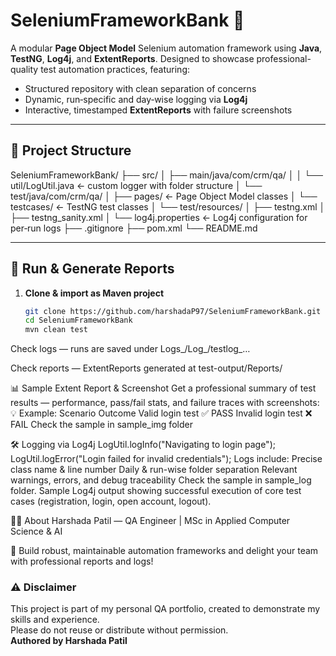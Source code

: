 # SeleniumFrameworkBank 🏦

A modular **Page Object Model** Selenium automation framework using **Java**, **TestNG**, **Log4j**, and **ExtentReports**. Designed to showcase professional-quality test automation practices, featuring:

- Structured repository with clean separation of concerns
- Dynamic, run‑specific and day‑wise logging via **Log4j**
- Interactive, timestamped **ExtentReports** with failure screenshots

---

## 🧩 Project Structure

SeleniumFrameworkBank/
├── src/
│ ├── main/java/com/crm/qa/
│ │ └── util/LogUtil.java ← custom logger with folder structure
│ └── test/java/com/crm/qa/
│ ├── pages/ ← Page Object Model classes
│ └── testcases/ ← TestNG test classes
│ └── test/resources/
│ ├── testng.xml
│ ├── testng_sanity.xml
│ └── log4j.properties ← Log4j configuration for per‑run logs
├── .gitignore
├── pom.xml
└── README.md


---

## 🚀 Run & Generate Reports

1. **Clone & import as Maven project**  
   ```bash
   git clone https://github.com/harshadaP97/SeleniumFrameworkBank.git
   cd SeleniumFrameworkBank
   mvn clean test
   
Check logs — runs are saved under 
Logs_<today>/Log_<timestamp>/testlog_…

Check reports — ExtentReports generated at
test-output/Reports/

📊 Sample Extent Report & Screenshot
Get a professional summary of test results — performance, pass/fail stats, and failure traces with screenshots:
💡 Example:
Scenario	Outcome	
Valid login test	✅ PASS
Invalid login test	❌ FAIL
Check the sample in sample_img folder

🛠 Logging via Log4j
LogUtil.logInfo("Navigating to login page");
LogUtil.logError("Login failed for invalid credentials");
Logs include:
Precise class name & line number
Daily & run-wise folder separation
Relevant warnings, errors, and debug traceability
Check the sample in sample_log folder. Sample Log4j output showing successful execution of core test cases (registration, login, open account, logout).


👩‍💻 About
Harshada Patil — QA Engineer | MSc in Applied Computer Science & AI

🚀 Build robust, maintainable automation frameworks and delight your team with professional reports and logs!

### ⚠️ Disclaimer  
This project is part of my personal QA portfolio, created to demonstrate my skills and experience.  
Please do not reuse or distribute without permission.  
**Authored by Harshada Patil**





